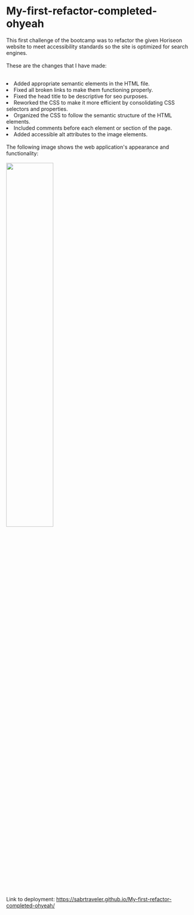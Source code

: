 # My-first-refactor-completed-ohyeah

This first challenge of the bootcamp was to refactor the given Horiseon website to meet accessibility standards so the site is optimized for search engines.<br><br>
These are the changes that I have made:<br><br>
<li>Added appropriate semantic elements in the HTML file.<br>
<li>Fixed all broken links to make them functioning properly.<br>
<li>Fixed the head title to be descriptive for seo purposes.<br>
<li>Reworked the CSS to make it more efficient by consolidating CSS selectors and properties.<br>
<li>Organized the CSS to follow the semantic structure of the HTML elements.<br>
<li>Included comments before each element or section of the page.<br>
<li>Added accessible alt attributes to the image elements.<br><br>
The following image shows the web application's appearance and functionality:<br><br> 
  <img src="/assets/images/My-first-refactor-completed-ohyeah.png" style="width: 50%; max-width: 50%;">

Link to deployment: https://sabrtraveler.github.io/My-first-refactor-completed-ohyeah/
